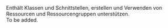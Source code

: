 <Namespace Name="Microsoft.Azure.Management.ResourceManager">
  <Docs>
    <summary>Enthält Klassen und Schnittstellen, erstellen und Verwenden von Ressourcen und Ressourcengruppen unterstützen.</summary> 
    <remarks>To be added.</remarks>
  </Docs>
</Namespace>
